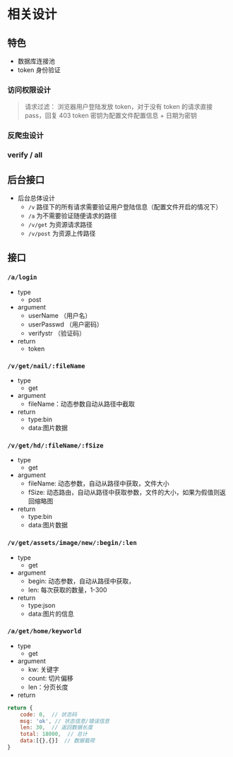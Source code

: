 # 相关设计

## 特色

- 数据库连接池
- token 身份验证

### 访问权限设计

> 请求过滤： 浏览器用户登陆发放 token，对于没有 token 的请求直接 pass，回复 403
> token 密钥为配置文件配置信息 + 日期为密钥

### 反爬虫设计

### verify / all

## 后台接口

- 后台总体设计
  - `/v` 路径下的所有请求需要验证用户登陆信息（配置文件开启的情况下）
  - `/a` 为不需要验证随便请求的路径
  - `/v/get` 为资源请求路径
  - `/v/post` 为资源上传路径

## 接口

### `/a/login`

- type
  - post
- argument
  - userName （用户名）
  - userPasswd （用户密码）
  - verifystr （验证码）
- return
  - token

### `/v/get/nail/:fileName`

- type
  - get
- argument
  - fileName：动态参数自动从路径中截取
- return
  - type:bin
  - data:图片数据

### `/v/get/hd/:fileName/:fSize`

- type
  - get
- argument
  - fileName: 动态参数，自动从路径中获取，文件大小
  - fSize: 动态路由，自动从路径中获取参数，文件的大小，如果为假值则返回缩略图
- return
  - type:bin
  - data:图片数据

### `/v/get/assets/image/new/:begin/:len`

- type
  - get
- argument
  - begin: 动态参数，自动从路径中获取，
  - len: 每次获取的数量，1-300
- return
  - type:json
  - data:图片的信息

### `/a/get/home/keyworld`

- type
  - get
- argument
  - kw: 关键字
  - count: 切片偏移
  - len：分页长度
- return

```js
return {
    code: 0,  // 状态码
    msg: 'ok', // 状态信息/错误信息
    len: 30,  // 返回数据长度
    total: 18000,  // 总计
    data:[{},{}]  // 数据载荷
}
```
